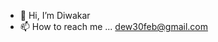 - 👋 Hi, I’m Diwakar
- 📫 How to reach me ... dew30feb@gmail.com

<!---
dew2nick/dew2nick is a ✨ special ✨ repository because its `README.md` (this file) appears on your GitHub profile.
You can click the Preview link to take a look at your changes.
--->
